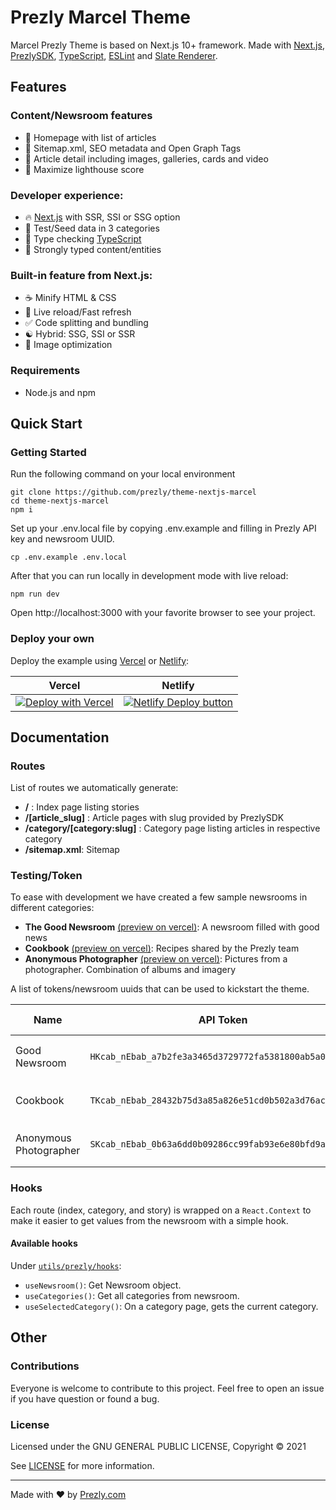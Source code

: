 # Prezly Marcel Theme 

Marcel Prezly Theme is based on Next.js 10+ framework. Made with [Next.js](https://nextjs.org), [PrezlySDK](https://github.com/prezly/javascript-sdk), [TypeScript](https://www.typescriptlang.org), [ESLint](https://eslint.org) and [Slate Renderer](https://www.npmjs.com/package/@prezly/slate-renderer).


## Features

### Content/Newsroom features

* 🎈 Homepage with list of articles
* 🤖 Sitemap.xml, SEO metadata and Open Graph Tags
* 📖 Article detail including images, galleries, cards and video
* 💯 Maximize lighthouse score

### Developer experience:

* 🔥 [Next.js](https://nextjs.org) with SSR, SSI or SSG option
* 🧪 Test/Seed data in 3 categories
* 🎉 Type checking [TypeScript](https://www.typescriptlang.org)
* 🎨 Strongly typed content/entities

### Built-in feature from Next.js:

* ☕ Minify HTML & CSS
* 💨 Live reload/Fast refresh
* ✅ Code splitting and bundling
* ☯ Hybrid: SSG, SSI or SSR
* 🌄 Image optimization

### Requirements

* Node.js and npm

## Quick Start

### Getting Started

Run the following command on your local environment

```
git clone https://github.com/prezly/theme-nextjs-marcel
cd theme-nextjs-marcel
npm i
```

Set up your .env.local file by copying .env.example and filling in Prezly API key and newsroom UUID.

```
cp .env.example .env.local
```

After that you can run locally in development mode with live reload:

```
npm run dev
```

Open http://localhost:3000 with your favorite browser to see your project.

### Deploy your own

Deploy the example using [Vercel](https://vercel.com) or [Netlify](https://www.netlify.com/):

| Vercel  | Netlify |
| ------------- | ------------- |
| [![Deploy with Vercel](https://vercel.com/button)](https://vercel.com/new/git/external?repository-url=https://github.com/prezly/theme-nextjs-starter)  | [![Netlify Deploy button](https://www.netlify.com/img/deploy/button.svg)](https://app.netlify.com/start/deploy?repository=https://github.com/prezly/theme-nextjs-starter)  |

## Documentation

### Routes

List of routes we automatically generate:

* **/** : Index page listing stories
* **/[article_slug]** : Article pages with slug provided by PrezlySDK
* **/category/[category:slug]** : Category page listing articles in respective category
* **/sitemap.xml**: Sitemap

### Testing/Token

To ease with development we have created a few sample newsrooms in different categories:

* **The Good Newsroom** [(preview on vercel)](https://theme-nextjs-starter-the-good-newsroom.vercel.app/): A newsroom filled with good news
* **Cookbook** [(preview on vercel)](https://theme-nextjs-starter-cookbook.vercel.app/): Recipes shared by the Prezly team
* **Anonymous Photographer** [(preview on vercel)](https://theme-nextjs-starter-photography.vercel.app/):  Pictures from a photographer. Combination of albums and imagery

A list of tokens/newsroom uuids that can be used to kickstart the theme.

| Name  | API Token  | Newsroom UUID |
|---|---|---|
| Good Newsroom  | `HKcab_nEbab_a7b2fe3a3465d3729772fa5381800ab5a0c30d8d`  | `578e78e9-9a5b-44ad-bda2-5214895ee036` |
| Cookbook  | `TKcab_nEbab_28432b75d3a85a826e51cd0b502a3d76acf98d19`  | `9d90b2c1-aed9-4415-a9fb-82dd3a2a1b52` |
| Anonymous Photographer | `SKcab_nEbab_0b63a6dd0b09286cc99fab93e6e80bfd9aecfbb5`  | `ce8299f6-a293-41df-8ffc-1c064d4401bc` |

### Hooks

Each route (index, category, and story) is wrapped on a `React.Context` to make it easier to get values from the newsroom with a simple hook.

#### Available hooks

Under [`utils/prezly/hooks`](./tree/master/utils/prezly/hooks):

* `useNewsroom()`: Get Newsroom object.
* `useCategories()`: Get all categories from newsroom.
* `useSelectedCategory()`: On a category page, gets the current category.

## Other

### Contributions

Everyone is welcome to contribute to this project. Feel free to open an issue if you have question or found a bug.

### License

Licensed under the GNU GENERAL PUBLIC LICENSE, Copyright © 2021

See [LICENSE](LICENSE) for more information.

---

Made with ♥ by [Prezly.com](https://www.prezly.com/developers)
